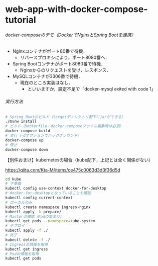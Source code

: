 # web-app-with-docker-compose-tutorial

###### docker-composeのデモ（DockerでNginxとSpring Bootを連携）

- Nginxコンテナがポート80番で待機．
  - リバースプロキシにより，ポート8080番へ．
- Spring Bootコンテナがポート8080番で待機．
  - Nginxからのリクエストを受け，レスポンス．
- MySQLコンテナが3306番で待機．
  - 現在のところ実装はなし．
    - といいますか，設定不足で「docker-mysql exited with code 1」

###### 実行方法

```bash
# Spring Bootのビルド（targetディレクトリ配下にjarができる）
./mvnw install
# ビルド（Dockerfile，docker-composeファイル編集時は必須）
docker-compose build
# 実行（-dオプションでバックグラウンド）
docker-compose up
# 停止
docker-compose down
```



【別件おまけ】kubernetesの場合（kube配下，上記とは全く関係がない）

https://qiita.com/Kta-M/items/ce475c0063d3d3f36d5d

```bash
cd kube
# 下準備
kubectl config use-context docker-for-desktop
# docker-for-desktopとなっていることを確認
kubectl config current-context
# ローカルのみ
kubectl create namespace ingress-nginx
kubectl apply -k prepare/
# Masterの確認（Podの集まり）
kubectl get pods --namespace=kube-system
# デプロイ
kubectl apply -f ./
# 終了
kubectl delete -f ./
# Ingressの情報を取得
kubectl get ingress
# Podの情報を取得
kubectl get pods
```

